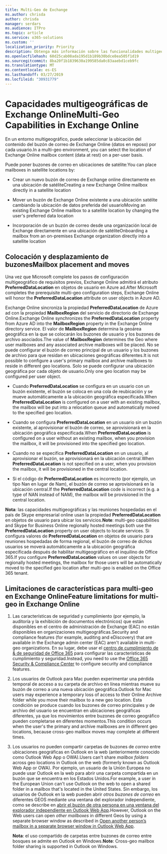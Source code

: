 ```yaml
---
title: Multi-Geo de Exchange
ms.author: chrisda
author: chrisda
manager: serdars
ms.audience: ITPro
ms.topic: article
ms.service: o365-solutions
ms.custom: ''
localization_priority: Priority
description: Obtenga más información sobre las funcionalidades multigeográficas en Exchange Online.
ms.openlocfilehash: 60d25cab08ada195d1b189b30bdce8ea505f1d19
ms.sourcegitcommit: 8ba20f1b1839630a199585da0c83aaebd1ceb9fc
ms.translationtype: MT
ms.contentlocale: es-ES
ms.lasthandoff: 03/27/2019
ms.locfileid: "30931779"
---
```

# <a name="multi-geo-capabilities-in-exchange-online"></a><span data-ttu-id="6176e-103">Capacidades multigeográficas de Exchange Online</span><span class="sxs-lookup"><span data-stu-id="6176e-103">Multi-Geo Capabilities in Exchange Online</span></span>

<span data-ttu-id="6176e-104">En un entorno multigeográfico, puede seleccionar la ubicación del contenido del buzón de correo de Exchange Online (datos en reposo) por cada usuario.</span><span class="sxs-lookup"><span data-stu-id="6176e-104">In a multi-geo environment, you can select the location of Exchange Online mailbox content (data at rest) on a per-user basis.</span></span>

<span data-ttu-id="6176e-105">Puede poner buzones de correo en ubicaciones de satélite:</span><span class="sxs-lookup"><span data-stu-id="6176e-105">You can place mailboxes in satellite locations by:</span></span>

- <span data-ttu-id="6176e-106">Crear un nuevo buzón de correo de Exchange online directamente en una ubicación de satélite</span><span class="sxs-lookup"><span data-stu-id="6176e-106">Creating a new Exchange Online mailbox directly in a satellite location</span></span>

- <span data-ttu-id="6176e-107">Mover un buzón de Exchange Online existente a una ubicación satélite cambiando la ubicación de datos preferida del usuario</span><span class="sxs-lookup"><span data-stu-id="6176e-107">Moving an existing Exchange Online mailbox to a satellite location by changing the user's preferred data location</span></span>

- <span data-ttu-id="6176e-108">Incorporación de un buzón de correo desde una organización local de Exchange directamente en una ubicación de satélite</span><span class="sxs-lookup"><span data-stu-id="6176e-108">Onboarding a mailbox from an on-premises Exchange organization directly into a satellite location</span></span>

## <a name="mailbox-placement-and-moves"></a><span data-ttu-id="6176e-109">Colocación y desplazamiento de buzones</span><span class="sxs-lookup"><span data-stu-id="6176e-109">Mailbox placement and moves</span></span>
<span data-ttu-id="6176e-110">Una vez que Microsoft complete los pasos de configuración multigeográfico de requisitos previos, Exchange Online admitirá el atributo **PreferredDataLocation** en objetos de usuario en Azure ad.</span><span class="sxs-lookup"><span data-stu-id="6176e-110">After Microsoft completes the prerequisite multi-geo configuration steps, Exchange Online will honor the **PreferredDataLocation** attribute on user objects in Azure AD.</span></span>

<span data-ttu-id="6176e-111">Exchange Online sincroniza la propiedad **PreferredDataLocation** de Azure ad con la propiedad **MailboxRegion** del servicio de directorio de Exchange Online.</span><span class="sxs-lookup"><span data-stu-id="6176e-111">Exchange Online synchronizes the **PreferredDataLocation** property from Azure AD into the **MailboxRegion** property in the Exchange Online directory service.</span></span> <span data-ttu-id="6176e-112">El valor de **MailboxRegion** determina la geoárea geográfica en la que se colocarán los buzones de usuario y los buzones de archivo asociados.</span><span class="sxs-lookup"><span data-stu-id="6176e-112">The value of **MailboxRegion** determines the Geo where user mailboxes and any associated archive mailboxes will be placed.</span></span> <span data-ttu-id="6176e-113">No se puede configurar el buzón de correo principal de un usuario y los buzones de archivo para que residan en ubicaciones geográficas diferentes.</span><span class="sxs-lookup"><span data-stu-id="6176e-113">It is not possible to configure a user's primary mailbox and archive mailboxes to reside in different geo locations.</span></span> <span data-ttu-id="6176e-114">Solo se puede configurar una ubicación geográfica por cada objeto de usuario.</span><span class="sxs-lookup"><span data-stu-id="6176e-114">Only one geo location may be configured per user object.</span></span>

- <span data-ttu-id="6176e-115">Cuando **PreferredDataLocation** se configura en un usuario con un buzón existente, el buzón se coloca en una cola de reubicación y se mueve automáticamente a la ubicación geográfica especificada.</span><span class="sxs-lookup"><span data-stu-id="6176e-115">When **PreferredDataLocation** is configured on a user with an existing mailbox, the mailbox will be put into a relocation queue and automatically moved to the specified geo location.</span></span> 

- <span data-ttu-id="6176e-116">Cuando se configura **PreferredDataLocation** en un usuario sin un buzón existente, al aprovisionar el buzón de correo, se aprovisionará en la ubicación geográfica especificada.</span><span class="sxs-lookup"><span data-stu-id="6176e-116">When **PreferredDataLocation** is configured on a user without an existing mailbox, when you provision the mailbox, it will be provisioned into the specified geo location.</span></span> 

- <span data-ttu-id="6176e-117">Cuando no se especifica **PreferredDataLocation** en un usuario, al aprovisionar el buzón, se aprovisionará en la ubicación central.</span><span class="sxs-lookup"><span data-stu-id="6176e-117">When **PreferredDataLocation** is not specified on a user, when you provision the mailbox, it will be provisioned in the central location.</span></span>

- <span data-ttu-id="6176e-118">Si el código de **PreferredDataLocation** es incorrecto (por ejemplo, un tipo Nan en lugar de Nam), el buzón de correo se aprovisionará en la ubicación central.</span><span class="sxs-lookup"><span data-stu-id="6176e-118">If the **PreferredDataLocation** code is incorrect (e.g. a type of NAN instead of NAM), the mailbox will be provisioned in the central location.</span></span>

<span data-ttu-id="6176e-119">**Nota**: las capacidades multigeográficas y las reuniones hospedadas en el país de Skype empresarial online usan la propiedad **PreferredDataLocation** en objetos de usuario para ubicar los servicios.</span><span class="sxs-lookup"><span data-stu-id="6176e-119">**Note**: multi-geo capabilities and Skype for Business Online regionally hosted meetings both use the **PreferredDataLocation** property on user objects to locate services.</span></span> <span data-ttu-id="6176e-120">Si configura valores de **PreferredDataLocation** en objetos de usuario para reuniones hospedadas de forma regional, el buzón de correo de dichos usuarios se moverá automáticamente a la ubicación geográfica especificada después de habilitar multigeográfico en el inquilino de Office 365.</span><span class="sxs-lookup"><span data-stu-id="6176e-120">If you configure **PreferredDataLocation** values on user objects for regionally hosted meetings, the mailbox for those users will be automatically moved to the specified geo location after multi-geo is enabled on the Office 365 tenant.</span></span>

## <a name="feature-limitations-for-multi-geo-in-exchange-online"></a><span data-ttu-id="6176e-121">Limitaciones de características para multi-geo en Exchange Online</span><span class="sxs-lookup"><span data-stu-id="6176e-121">Feature limitations for multi-geo in Exchange Online</span></span>

1. <span data-ttu-id="6176e-122">Las características de seguridad y cumplimiento (por ejemplo, la auditoría y la exhibición de documentos electrónicos) que están disponibles en el centro de administración de Exchange (EAC) no están disponibles en organizaciones multigeográficas.</span><span class="sxs-lookup"><span data-stu-id="6176e-122">Security and compliance features (for example, auditing and eDiscovery) that are available in the Exchange admin center (EAC) aren't available in multi-geo organizations.</span></span> <span data-ttu-id="6176e-123">En su lugar, debe usar el [centro de cumplimiento de & de seguridad de Office 365](https://support.office.com/article/7e696a40-b86b-4a20-afcc-559218b7b1b8) para configurar las características de cumplimiento y seguridad.</span><span class="sxs-lookup"><span data-stu-id="6176e-123">Instead, you need to use the [Office 365 Security & Compliance Center](https://support.office.com/article/7e696a40-b86b-4a20-afcc-559218b7b1b8) to configure security and compliance features.</span></span>

2. <span data-ttu-id="6176e-124">Los usuarios de Outlook para Mac pueden experimentar una pérdida temporal de acceso a su carpeta de archivo en línea mientras mueve su buzón de correo a una nueva ubicación geográfica.</span><span class="sxs-lookup"><span data-stu-id="6176e-124">Outlook for Mac users may experience a temporary loss of access to their Online Archive folder while you move their mailbox to a new geo location.</span></span> <span data-ttu-id="6176e-125">Esta condición se produce cuando los buzones de correo principales y de archivo del usuario se encuentran en ubicaciones geográficas diferentes, ya que los movimientos entre buzones de correo geográfico pueden completarse en diferentes momentos.</span><span class="sxs-lookup"><span data-stu-id="6176e-125">This condition occurs when the user's the primary and archive mailboxes are in different geo locations, because cross-geo mailbox moves may complete at different times.</span></span>

3. <span data-ttu-id="6176e-126">Los usuarios no pueden compartir carpetas de buzones de *correo* entre ubicaciones geográficas en Outlook en la web (anteriormente conocido como Outlook Web App o OWA).</span><span class="sxs-lookup"><span data-stu-id="6176e-126">Users can't share *mailbox folders* across geo locations in Outlook on the web (formerly known as Outlook Web App or OWA).</span></span> <span data-ttu-id="6176e-127">Por ejemplo, un usuario de la Unión Europea no puede usar Outlook en la web para abrir una carpeta compartida en un buzón que se encuentra en los Estados Unidos.</span><span class="sxs-lookup"><span data-stu-id="6176e-127">For example, a user in the European Union can't use Outlook on the web to open a shared folder in a mailbox that's located in the United States.</span></span> <span data-ttu-id="6176e-128">Sin embargo, los usuarios de Outlook en la web pueden abrir *otros buzones de correo* en diferentes GEOS mediante una ventana del explorador independiente, como se describe en [abrir el buzón de otra persona en una ventana del explorador independiente en Outlook Web App](https://support.office.com/article/A909AD30-E413-40B5-A487-0EA70B763081#__toc372210362).</span><span class="sxs-lookup"><span data-stu-id="6176e-128">However, Outlook on the Web users can open *other mailboxes* in different Geos by using a separate browser window as described in [Open another person’s mailbox in a separate browser window in Outlook Web App](https://support.office.com/article/A909AD30-E413-40B5-A487-0EA70B763081#__toc372210362).</span></span>

    <span data-ttu-id="6176e-129">**Nota**: el uso compartido de carpetas entre buzones de correo entre bosques se admite en Outlook en Windows.</span><span class="sxs-lookup"><span data-stu-id="6176e-129">**Note**: Cross-geo mailbox folder sharing is supported in Outlook on Windows.</span></span>

